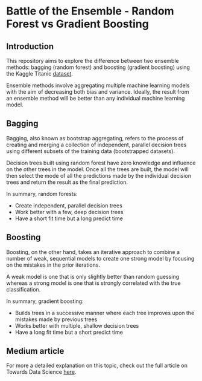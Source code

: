 # Battle of the Ensemble - Random Forest vs Gradient Boosting 

## Introduction
This repository aims to explore the difference between two ensemble methods: bagging (random forest) and boosting (gradient 
boosting) using the Kaggle Titanic [dataset](https://medium.com/r/?url=https%3A%2F%2Fwww.kaggle.com%2Fc%2Ftitanic). 

Ensemble methods involve aggregating multiple machine learning models with the aim of decreasing both bias and variance. Ideally,
the result from an ensemble method will be better than any individual machine learning model. 

## Bagging
Bagging, also known as bootstrap aggregating, refers to the process of creating and merging a collection of independent, parallel
decision trees using different subsets of the training data (bootstrapped datasets).

Decision trees built using random forest have zero knowledge and influence on the other trees in the model. Once all the trees 
are built, the model will then select the mode of all the predictions made by the individual decision trees and return the
result as the final prediction.

In summary, random forests:
- Create independent, parallel decision trees
- Work better with a few, deep decision trees
- Have a short fit time but a long predict time

## Boosting
Boosting, on the other hand, takes an iterative approach to combine a number of weak, sequential models to create one strong model
by focusing on the mistakes in the prior iterations.

A weak model is one that is only slightly better than random guessing whereas a strong model is one that is strongly correlated
with the true classification.

In summary, gradient boosting:
- Builds trees in a successive manner where each tree improves upon the mistakes made by previous trees
- Works better with multiple, shallow decision trees 
- Have a long fit time but a short predict time

## Medium article
For more a detailed explanation on this topic, check out the full article on Towards Data Science [here](https://towardsdatascience.com/battle-of-the-ensemble-random-forest-vs-gradient-boosting-6fbfed14cb7).
